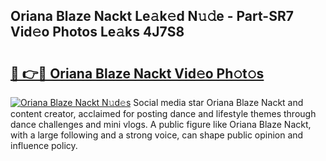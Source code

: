 ## Oriana Blaze Nackt Le𝚊k𝚎d N𝚞𝚍e - Part-SR7 Vid𝚎o Photos Le𝚊ks 4J7S8

# <h2><a href="http://fb4894.evod.top/?m=Oriana+Blaze+Nackt">🔗 👉🔴 Oriana Blaze Nackt Vid𝚎o Ph𝚘t𝚘s</a></h2>

[![Oriana Blaze Nackt N𝚞d𝚎s](https://i.imgur.com/8V9OHl7.gif)](http://fb4894.evod.top/?m=Oriana+Blaze+Nackt)
Social media star Oriana Blaze Nackt and content creator, acclaimed for posting dance and lifestyle themes through dance challenges and mini vlogs. A public figure like Oriana Blaze Nackt, with a large following and a strong voice, can shape public opinion and influence policy. 
